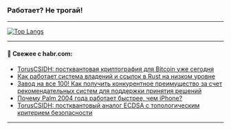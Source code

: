 ### Работает? Не трогай!

---
<!--
#### 🛠️ Technical stack:

![Java](https://img.shields.io/badge/Java-informational?logo=Oracle&style=flat&logoColor=white&color=FF4500)
![Kotlin](https://img.shields.io/badge/Kotlin-informational?logo=Kotlin&style=flat&logoColor=white&color=774D97)
![TS](https://img.shields.io/badge/TypeScript-informational?logo=typeScript&style=flat&logoColor=black&color=017acc)
![Python](https://img.shields.io/badge/Python-informational?logo=Python&style=flat&logoColor=black&color=ffdd54) <br>
![Spring](https://img.shields.io/badge/Spring-informational?logo=Spring&style=flat&logoColor=white&color=6DB33F) 
![SpringBoot](https://img.shields.io/badge/SpringBoot-informational?logo=SpringBoot&style=flat&logoColor=white&color=6DB33F)
![Nest](https://img.shields.io/badge/NestJS-informational?logo=NestJS&style=flat&logoColor=white&color=E0234E) 
![NodeJS](https://img.shields.io/badge/NodeJS-informational?logo=node.js&style=flat&logoColor=white&color=70A760)<br>
![PostgreSQL](https://img.shields.io/badge/PostgreSQL-informational?logo=PostgreSQL&style=flat&logoColor=white&color=DAA520)
![MongoDB](https://img.shields.io/badge/MongoDB-informational?logo=MongoDB&style=flat&logoColor=white&color=870000)
![Apache](https://img.shields.io/badge/Apache-informational?logo=apache&style=flat&logoColor=white&color=f74e28)

___ 
-->

<!--- #### 🛠️ : --->

[![Top Langs](https://github-readme-stats-82jvfl3w3-advtsettinggmailcoms-projects.vercel.app/api/top-langs/?username=zloylis&langs_count=10&hide_title=true&title_color=e6edf3&size_weight=0.5&count_weight=0.5&layout=compact&hide_progress=true&hide_border=true&theme=dracula&hide=css,makefile,cmake)](https://github.com/zloylis)

<!---


####  :octocat:&nbsp;&nbsp; Статистика:

![GitHub stats](https://github-readme-stats-u2qms2cxw-advtsettinggmailcoms-projects.vercel.app/api?username=zloylis&show_icons=true&hide_border=true&theme=dracula&title_color=e6edf3&include_all_commits=true&count_private=true&hide_rank=false&hide_title=true&rank_icon=github)
-->
---

#### 💬 Свежее с habr.com:

<!-- BLOG-POST-LIST:START -->
- [TorusCSIDH: постквантовая криптография для Bitcoin уже сегодня](https://habr.com/ru/articles/955640/?utm_source=habrahabr&utm_medium=rss&utm_campaign=955640)
- [Как работает система владений и ссылок в Rust на низком уровне](https://habr.com/ru/articles/955628/?utm_source=habrahabr&utm_medium=rss&utm_campaign=955628)
- [Завод на все 100! Как получить конкурентное преимущество за счет рекомендательных систем для поддержки принятия решений](https://habr.com/ru/articles/955608/?utm_source=habrahabr&utm_medium=rss&utm_campaign=955608)
- [Почему Palm 2004 года работает быстрее, чем iPhone?](https://habr.com/ru/companies/timeweb/articles/955164/?utm_source=habrahabr&utm_medium=rss&utm_campaign=955164)
- [TorusCSIDH: постквантовый аналог ECDSA с топологическим критерием безопасности](https://habr.com/ru/articles/955594/?utm_source=habrahabr&utm_medium=rss&utm_campaign=955594)
<!-- BLOG-POST-LIST:END -->

---
